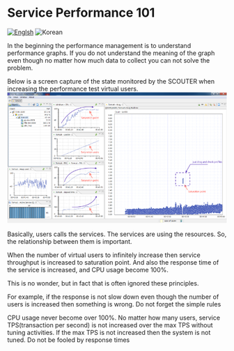 # Service Performance 101
[![Englsh](https://img.shields.io/badge/language-English-red.svg)](Service-Performance-101.md) ![Korean](https://img.shields.io/badge/language-Korean-blue.svg)

In the beginning the performance management is to understand performance graphs.
If you do not understand the meaning of the graph even though no matter how much data to collect you can not solve the problem.

Below is a screen capture of the state monitored by the SCOUTER when increasing the performance test virtual users.
![Screen](../img/tech/loadtest.png)

Basically, users calls the services. The services are using the resources. 
So, the relationship between them is important.

When the number of virtual users to infinitely increase then service throughput is increased to saturation point. And also the response time of the service is increased, and CPU usage become 100%.

This is no wonder, but in fact that is often ignored these principles.

For example, if the response is not slow down even though the number of users is increased then something is wrong. Do not forget the simple rules

CPU usage never become over 100%. 
No matter how many users, service TPS(transaction per second) is not increased over the max TPS without tuning activities. If the max TPS is not increased then the system is not tuned. Do not be fooled by response times